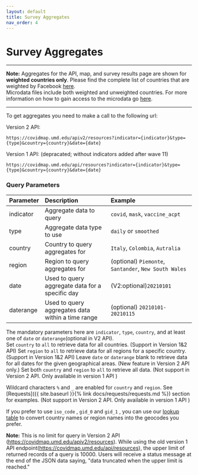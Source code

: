 ```yaml
---
layout: default
title: Survey Aggregates
nav_order: 4
---
```


# Survey Aggregates

---
**Note:** Aggregates for the API, map, and survey results page are shown for **weighted countries only**. Please find the complete list of countries that are weighted by Facebook [here](https://covidmap.umd.edu/CTIS_Weighted_Country_List.xlsx).  
Microdata files include both weighted and unweighted countries. For more information on how to gain access to the microdata go [here](https://dataforgood.fb.com/docs/covid-19-symptom-survey-request-for-data-access/).

---

To get aggregates you need to make a call to the following url:

Version 2 API: 

`https://covidmap.umd.edu/apiv2/resources?indicator={indicator}&type={type}&country={country}&date={date}`

Version 1 API: (depracated; without indicators added after wave 11) 

`https://covidmap.umd.edu/api/resources?indicator={indicator}&type={type}&country={country}&date={date}`

### Query Parameters

| Parameter    | Description                                       | Example |
|:-------------|:--------------------------------------------------|:--------|
| indicator    | Aggregate data to query                           | `covid`, `mask`, `vaccine_acpt`    |
| type         | Aggregate data type to use                        | `daily` or `smoothed`    |
| country      | Country to query aggregates for                   | `Italy`, `Colombia`, `Autralia`     |
| region       | Region to query aggregates for                    | (optional) `Piemonte`, `Santander`, `New South Wales`    |
| date         | Used to query aggregate data for a specific day   | (V2:optional)`20210101`    |
| daterange    | Used to query aggregates data within a time range | (optional) `20210101-20210115`    |

The mandatory parameters here are `indicator`, `type`, `country`, and at least one of `date` or `daterange`(optional in V2 API).  
Set `country` to `all` to retrieve data for all countries.  (Support in Version 1&2 API)
Set `region` to `all` to retrieve data for all regions for a specific country. (Support in Version 1&2 API)
Leave `date` or `daterange` blank to retrieve data for all dates for the given geographical areas. (New feature in Version 2 API only.)
Set both `country` and `region` to `all` to retrieve all data. (Not support in Version 2 API. Only available in version 1 API )

Wildcard characters `%` and `_` are enabled for `country` and `region`. See [Requests]({{ site.baseurl }}{% link docs/requests/requests.md %}) section for examples. (Not support in Version 2 API. Only available in version 1 API )

If you prefer to use `iso_code` , `gid_0` and `gid_1` , you can use our [lookup table](https://covidmap.umd.edu/country_region_codes.csv) to convert country names or region names into the geocodes you prefer.  

**Note:** This is no limit for query in Version 2 API (https://covidmap.umd.edu/apiv2/resources). While using the old version 1 API endpoint(https://covidmap.umd.edu/api/resources), the upper limit of returned records of a query is 10000.  Users will receive a status message at the end of the JSON data saying, "data truncated when the upper limit is reached."